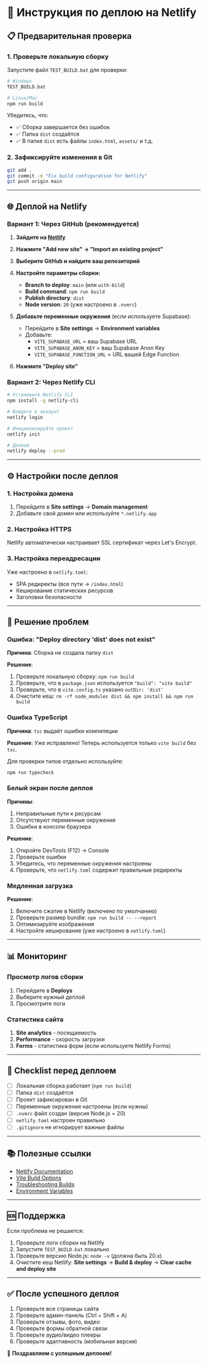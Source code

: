 # 🚀 Инструкция по деплою на Netlify

## 📋 Предварительная проверка

### 1. Проверьте локальную сборку

Запустите файл `TEST_BUILD.bat` для проверки:

```bash
# Windows
TEST_BUILD.bat

# Linux/Mac
npm run build
```

Убедитесь, что:
- ✅ Сборка завершается без ошибок
- ✅ Папка `dist` создаётся
- ✅ В папке `dist` есть файлы `index.html`, `assets/` и т.д.

### 2. Зафиксируйте изменения в Git

```bash
git add .
git commit -m "Fix build configuration for Netlify"
git push origin main
```

---

## 🌐 Деплой на Netlify

### Вариант 1: Через GitHub (рекомендуется)

1. **Зайдите на [Netlify](https://app.netlify.com/)**

2. **Нажмите "Add new site" → "Import an existing project"**

3. **Выберите GitHub и найдите ваш репозиторий**

4. **Настройте параметры сборки:**
   - **Branch to deploy**: `main` (или `with-bild`)
   - **Build command**: `npm run build`
   - **Publish directory**: `dist`
   - **Node version**: `20` (уже настроено в `.nvmrc`)

5. **Добавьте переменные окружения** (если используете Supabase):
   - Перейдите в **Site settings** → **Environment variables**
   - Добавьте:
     - `VITE_SUPABASE_URL` = ваш Supabase URL
     - `VITE_SUPABASE_ANON_KEY` = ваш Supabase Anon Key
     - `VITE_SUPABASE_FUNCTION_URL` = URL вашей Edge Function

6. **Нажмите "Deploy site"**

### Вариант 2: Через Netlify CLI

```bash
# Установите Netlify CLI
npm install -g netlify-cli

# Войдите в аккаунт
netlify login

# Инициализируйте проект
netlify init

# Деплой
netlify deploy --prod
```

---

## ⚙️ Настройки после деплоя

### 1. Настройка домена

1. Перейдите в **Site settings** → **Domain management**
2. Добавьте свой домен или используйте `*.netlify.app`

### 2. Настройка HTTPS

Netlify автоматически настраивает SSL сертификат через Let's Encrypt.

### 3. Настройка переадресации

Уже настроено в `netlify.toml`:
- SPA редиректы (все пути → `/index.html`)
- Кеширование статических ресурсов
- Заголовки безопасности

---

## 🔧 Решение проблем

### Ошибка: "Deploy directory 'dist' does not exist"

**Причина**: Сборка не создала папку `dist`

**Решение**:
1. Проверьте локальную сборку: `npm run build`
2. Проверьте, что в `package.json` используется `"build": "vite build"`
3. Проверьте, что в `vite.config.ts` указано `outDir: 'dist'`
4. Очистите кеш: `rm -rf node_modules dist && npm install && npm run build`

### Ошибка TypeScript

**Причина**: `tsc` выдаёт ошибки компиляции

**Решение**: Уже исправлено! Теперь используется только `vite build` без `tsc`.

Для проверки типов отдельно используйте:
```bash
npm run typecheck
```

### Белый экран после деплоя

**Причины**:
1. Неправильные пути к ресурсам
2. Отсутствуют переменные окружения
3. Ошибки в консоли браузера

**Решение**:
1. Откройте DevTools (F12) → Console
2. Проверьте ошибки
3. Убедитесь, что переменные окружения настроены
4. Проверьте, что `netlify.toml` содержит правильные редиректы

### Медленная загрузка

**Решение**:
1. Включите сжатие в Netlify (включено по умолчанию)
2. Проверьте размер bundle: `npm run build -- --report`
3. Оптимизируйте изображения
4. Настройте кеширование (уже настроено в `netlify.toml`)

---

## 📊 Мониторинг

### Просмотр логов сборки
1. Перейдите в **Deploys**
2. Выберите нужный деплой
3. Просмотрите логи

### Статистика сайта
1. **Site analytics** - посещаемость
2. **Performance** - скорость загрузки
3. **Forms** - статистика форм (если используете Netlify Forms)

---

## 🎯 Checklist перед деплоем

- [ ] Локальная сборка работает (`npm run build`)
- [ ] Папка `dist` создаётся
- [ ] Проект зафиксирован в Git
- [ ] Переменные окружения настроены (если нужны)
- [ ] `.nvmrc` файл создан (версия Node.js = 20)
- [ ] `netlify.toml` настроен правильно
- [ ] `.gitignore` не игнорирует важные файлы

---

## 📚 Полезные ссылки

- [Netlify Documentation](https://docs.netlify.com/)
- [Vite Build Options](https://vitejs.dev/config/build-options.html)
- [Troubleshooting Builds](https://docs.netlify.com/configure-builds/troubleshooting-tips/)
- [Environment Variables](https://docs.netlify.com/environment-variables/overview/)

---

## 🆘 Поддержка

Если проблема не решается:

1. Проверьте логи сборки на Netlify
2. Запустите `TEST_BUILD.bat` локально
3. Проверьте версию Node.js: `node -v` (должна быть 20.x)
4. Очистите кеш Netlify: **Site settings** → **Build & deploy** → **Clear cache and deploy site**

---

## ✅ После успешного деплоя

1. Проверьте все страницы сайта
2. Проверьте админ-панель (Ctrl + Shift + A)
3. Проверьте отзывы, фото, видео
4. Проверьте формы обратной связи
5. Проверьте аудио/видео плееры
6. Проверьте адаптивность (мобильная версия)

🎉 **Поздравляем с успешным деплоем!**
